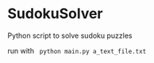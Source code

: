 # SudokuSolver
Python script to solve sudoku puzzles


run with 
<code> python main.py a_text_file.txt <code/>
